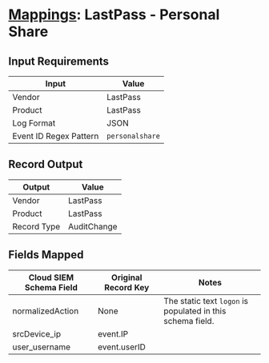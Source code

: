 # [Mappings](README.md): LastPass - Personal Share

## Input Requirements

|Input|Value|
|-----|-----|
|Vendor|LastPass|
|Product|LastPass|
|Log Format|JSON|
|Event ID Regex Pattern|`personalshare`|

## Record Output

|Output|Value|
|------|-----|
|Vendor|LastPass|
|Product|LastPass|
|Record Type|AuditChange|

## Fields Mapped

|Cloud SIEM Schema Field|Original Record Key|Notes|
|-----------------------|-------------------|-----|
|normalizedAction|None|The static text `logon` is populated in this schema field.|
|srcDevice_ip|event.IP||
|user_username|event.userID||

